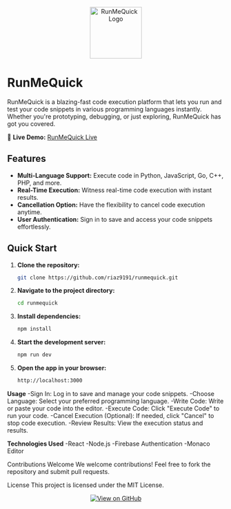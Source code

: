 <p align="center">
  <img src="https://i.ibb.co/YZWDnbB/icon-2-removebg-preview.png" alt="RunMeQuick Logo" width="120">
</p>

# RunMeQuick

RunMeQuick is a blazing-fast code execution platform that lets you run and test your code snippets in various programming languages instantly. Whether you're prototyping, debugging, or just exploring, RunMeQuick has got you covered.

🚀 **Live Demo:** [RunMeQuick Live](https://runmequick1.web.app/)

## Features

- **Multi-Language Support:** Execute code in Python, JavaScript, Go, C++, PHP, and more.
- **Real-Time Execution:** Witness real-time code execution with instant results.
- **Cancellation Option:** Have the flexibility to cancel code execution anytime.
- **User Authentication:** Sign in to save and access your code snippets effortlessly.

## Quick Start

1. **Clone the repository:**

   ```bash
   git clone https://github.com/riaz9191/runmequick.git

2. **Navigate to the project directory:**

   ```bash
   cd runmequick

3. **Install dependencies:**

   ```bash
   npm install

4. **Start the development server:**

    ```bash
    npm run dev

5. **Open the app in your browser:**

    ```bash
    http://localhost:3000

****Usage****
-Sign In:
  Log in to save and manage your code snippets.
-Choose Language:
  Select your preferred programming language.
-Write Code:
  Write or paste your code into the editor.
-Execute Code:
  Click "Execute Code" to run your code.
-Cancel Execution (Optional):
  If needed, click "Cancel" to stop code execution.
-Review Results:
  View the execution status and results.
  
**Technologies Used**
-React
-Node.js
-Firebase Authentication
-Monaco Editor

Contributions Welcome
We welcome contributions! Feel free to fork the repository and submit pull requests.

License
This project is licensed under the MIT License.

<p align="center">
  <a href="https://github.com/riaz9191/runmequick" target="_blank">
    <img src="https://img.shields.io/badge/View%20on%20GitHub-%23000000.svg?style=for-the-badge&logo=github" alt="View on GitHub">
  </a>
</p>
